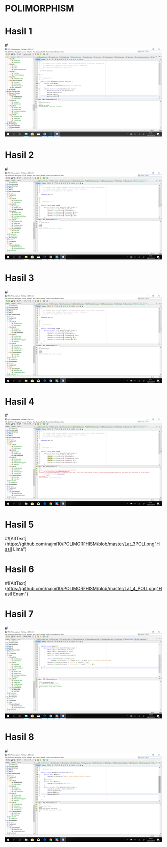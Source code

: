 # POLIMORPHISM
# Hasil 1
#![AltText](https://github.com/najmi10/POLIMORPHISM/blob/master/Lat_1_POLI.png "Hasil Satu")
# Hasil 2
#![AltText](https://github.com/najmi10/POLIMORPHISM/blob/master/Lat2A_POLI.png "Hasil Dua")
# Hasil 3
#![AltText](https://github.com/najmi10/POLIMORPHISM/blob/master/Lat2C_POLI.png "Hasil Tiga")
# Hasil 4
#![AltText](https://github.com/najmi10/POLIMORPHISM/blob/master/Lat2D_POLI.png "Hasil Empat")
# Hasil 5
#![AltText](https://github.com/najmi10/POLIMORPHISM/blob/master/Lat_3POLI.png"Hasil Lima")
# Hasil 6
#![AltText](https://github.com/najmi10/POLIMORPHISM/blob/master/Lat_4_POLI.png"Hasil Enam")
# Hasil 7
#![AltText](https://github.com/najmi10/POLIMORPHISM/blob/master/Tugas_Prak_POLI.png "Hasil Tujuh")
# Hasil 8
#![AltText](https://github.com/najmi10/POLIMORPHISM/blob/master/Lat1B_POLI.png "Hasil Delapan")
